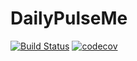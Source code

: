 # DailyPulseMe
[![Build Status](https://travis-ci.org/TechnionYearlyProject/DailyPulseMe.svg?branch=master)](https://travis-ci.org/TechnionYearlyProject/DailyPulseMe)
[![codecov](https://codecov.io/gh/TechnionYearlyProject/DailyPulseMe/branch/master/graph/badge.svg)](https://codecov.io/gh/TechnionYearlyProject/DailyPulseMe)

